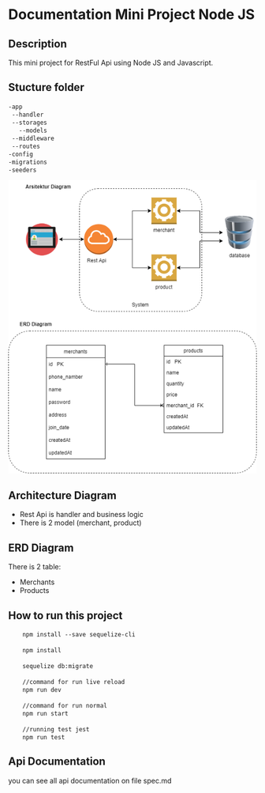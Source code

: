 # Documentation Mini Project Node JS

## Description
This mini project for RestFul Api using Node JS and Javascript.

## Stucture folder
```console
-app
 --handler
 --storages
   --models
 --middleware
 --routes
-config
-migrations
-seeders
```
![mini project nodejs](https://github.com/yuki216/mini_project_nodejs/blob/main/arsitektur%20_%20erd.png?raw=true)

## Architecture Diagram
- Rest Api is handler and business logic
- There is 2 model (merchant, product) 
## ERD Diagram
There is 2 table:
- Merchants 
- Products

## How to run this project
```console
    npm install --save sequelize-cli

    npm install

    sequelize db:migrate 

    //command for run live reload
    npm run dev 

    //command for run normal
    npm run start 

    //running test jest
    npm run test
```
## Api Documentation
you can see all api documentation on file spec.md
